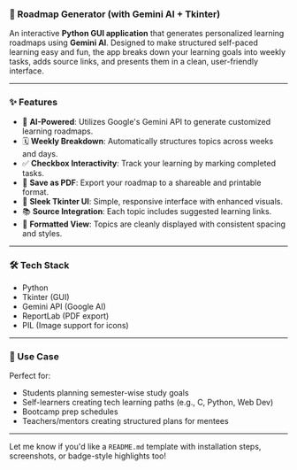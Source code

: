 ### 📌 Roadmap Generator (with Gemini AI + Tkinter)

An interactive **Python GUI application** that generates personalized learning roadmaps using **Gemini AI**. Designed to make structured self-paced learning easy and fun, the app breaks down your learning goals into weekly tasks, adds source links, and presents them in a clean, user-friendly interface.

---

### ✨ Features

- 🧠 **AI-Powered**: Utilizes Google's Gemini API to generate customized learning roadmaps.
- 🗓️ **Weekly Breakdown**: Automatically structures topics across weeks and days.
- ✅ **Checkbox Interactivity**: Track your learning by marking completed tasks.
- 💾 **Save as PDF**: Export your roadmap to a shareable and printable format.
- 🎨 **Sleek Tkinter UI**: Simple, responsive interface with enhanced visuals.
- 📚 **Source Integration**: Each topic includes suggested learning links.
- 📝 **Formatted View**: Topics are cleanly displayed with consistent spacing and styles.

---

### 🛠️ Tech Stack

- Python
- Tkinter (GUI)
- Gemini API (Google AI)
- ReportLab (PDF export)
- PIL (Image support for icons)

---

### 📎 Use Case

Perfect for:
- Students planning semester-wise study goals  
- Self-learners creating tech learning paths (e.g., C, Python, Web Dev)  
- Bootcamp prep schedules  
- Teachers/mentors creating structured plans for mentees

---

Let me know if you'd like a `README.md` template with installation steps, screenshots, or badge-style highlights too!
